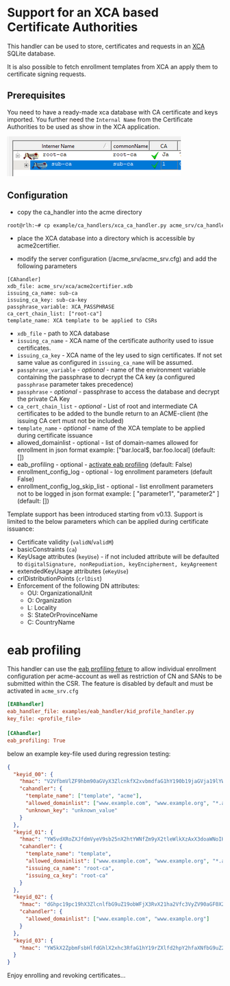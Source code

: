 <!-- markdownlint-disable  MD013 -->
<!-- wiki-title CA handler for XCA -->
# Support for an XCA based Certificate Authorities

This handler can be used to store, certificates and requests in an [XCA](https://github.com/chris2511/xca/) SQLite database.

It is also possible to fetch enrollment templates from XCA an apply them to certificate signing requests.

## Prerequisites

You need to have a ready-made xca database with CA certificate and keys imported. You further need the `Internal Name` from the Certificate Authorities to be used as show in the XCA application.

![xca-ca-list](xca-ca-list.png)

## Configuration

- copy the ca_handler into the acme directory

```bash
root@rlh:~# cp example/ca_handlers/xca_ca_handler.py acme_srv/ca_handler.py
```

- place the XCA database into a directory which is accessible by acme2certifier.

- modify the server configuration (/acme_srv/acme_srv.cfg) and add the following parameters

```config
[CAhandler]
xdb_file: acme_srv/xca/acme2certifier.xdb
issuing_ca_name: sub-ca
issuing_ca_key: sub-ca-key
passphrase_variable: XCA_PASSPHRASE
ca_cert_chain_list: ["root-ca"]
template_name: XCA template to be applied to CSRs
```

- `xdb_file` - path to XCA database
- `issuing_ca_name` - XCA name of the certificate authority used to issue certificates.
- `issuing_ca_key` - XCA name of the ley used to sign certificates. If not set same value as configured in `issuing_ca_name` will be assumed.
- `passphrase_variable` - *optional* - name of the environment variable containing the passphrase to decrypt the CA key (a configured `passphrase` parameter takes precedence)
- `passphrase` - *optional* - passphrase to access the database and decrypt the private CA Key
- `ca_cert_chain_list` - *optional* - List of root and intermediate CA certificates to be added to the bundle return to an ACME-client (the issuing CA cert must not be included)
- `template_name` - *optional* - name of the XCA template to be applied during certificate issuance
- allowed_domainlist - optional - list of domain-names allowed for enrollment in json format example: ["bar.local$, bar.foo.local] (default: [])
- eab_profiling - optional - [activate eab profiling](eab_profiling.md) (default: False)
- enrollment_config_log - optional - log enrollment parameters (default False)
- enrollment_config_log_skip_list - optional - list enrollment parameters not to be logged in json format example: [ "parameter1", "parameter2" ] (default: [])

Template support has been introduced starting from v0.13. Support is limited to the below parameters which can be applied during certificate issuance:

- Certificate validity (`validN`/`validM`)
- basicConstraints (`ca`)
- KeyUsage attributes (`keyUse`) - if not included attribute will be defaulted to `digitalSignature, nonRepudiation, keyEncipherment, keyAgreement`
- extendedKeyUsage attributes (`eKeyUse`)
- crlDistributionPoints (`crlDist`)
- Enforcement of the following DN attributes:
  - OU: OrganizationalUnit
  - O: Organization
  - L: Locality
  - S: StateOrProvinceName
  - C: CountryName

# eab profiling

This handler can use the [eab profiling feture](eab_profiling.md) to allow individual enrollment configuration per acme-account as well as restriction of CN and SANs to be submitted within the CSR. The feature is disabled by default and must be activated in `acme_srv.cfg`

```cfg
[EABhandler]
eab_handler_file: examples/eab_handler/kid_profile_handler.py
key_file: <profile_file>

[CAhandler]
eab_profiling: True
```

below an example key-file used during regression testing:

```json
{
  "keyid_00": {
    "hmac": "V2VfbmVlZF9hbm90aGVyX3ZlcnkfX2xvbmdfaG1hY190b19jaGVja19lYWJfZm9yX2tleWlkXzAwX2FzX2xlZ29fZW5mb3JjZXNfYW5faG1hY19sb25nZXJfdGhhbl8yNTZfYml0cw",
    "cahandler": {
      "template_name": ["template", "acme"],
      "allowed_domainlist": ["www.example.com", "www.example.org", "*.acme"],
      "unknown_key": "unknown_value"
    }
  },
  "keyid_01": {
    "hmac": "YW5vdXRoZXJfdmVyeV9sb25nX2htYWNfZm9yX2tleWlkXzAxX3doaWNoIHdpbGxfYmUgdXNlZF9kdXJpbmcgcmVncmVzc2lvbg",
    "cahandler": {
      "template_name": "template",
      "allowed_domainlist": ["www.example.com", "www.example.org", "*.acme"],
      "issuing_ca_name": "root-ca",
      "issuing_ca_key": "root-ca"
    }
  },
  "keyid_02": {
    "hmac": "dGhpc19pc19hX3ZlcnlfbG9uZ19obWFjX3RvX21ha2Vfc3VyZV90aGF0X2l0c19tb3JlX3RoYW5fMjU2X2JpdHM",
    "cahandler": {
      "allowed_domainlist": ["www.example.com", "www.example.org"]
    }
  },
  "keyid_03": {
    "hmac": "YW5kX2ZpbmFsbHlfdGhlX2xhc3RfaG1hY19rZXlfd2hpY2hfaXNfbG9uZ2VyX3RoYW5fMjU2X2JpdHNfYW5kX3Nob3VsZF93b3Jr"
  }
}
```

Enjoy enrolling and revoking certificates...
